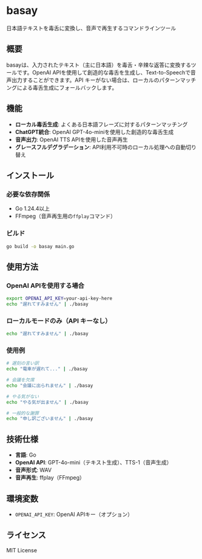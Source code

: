 # basay

日本語テキストを毒舌に変換し、音声で再生するコマンドラインツール

## 概要

basayは、入力されたテキスト（主に日本語）を毒舌・辛辣な返答に変換するツールです。OpenAI APIを使用して創造的な毒舌を生成し、Text-to-Speechで音声出力することができます。API キーがない場合は、ローカルのパターンマッチングによる毒舌生成にフォールバックします。

## 機能

- **ローカル毒舌生成**: よくある日本語フレーズに対するパターンマッチング
- **ChatGPT統合**: OpenAI GPT-4o-miniを使用した創造的な毒舌生成
- **音声出力**: OpenAI TTS APIを使用した音声再生
- **グレースフルデグラデーション**: API利用不可時のローカル処理への自動切り替え

## インストール

### 必要な依存関係

- Go 1.24.4以上
- FFmpeg（音声再生用の`ffplay`コマンド）

### ビルド

```bash
go build -o basay main.go
```

## 使用方法

### OpenAI APIを使用する場合

```bash
export OPENAI_API_KEY=your-api-key-here
echo "遅れてすみません" | ./basay
```

### ローカルモードのみ（API キーなし）

```bash
echo "遅れてすみません" | ./basay
```

### 使用例

```bash
# 遅刻の言い訳
echo "電車が遅れて..." | ./basay

# 会議を欠席
echo "会議に出られません" | ./basay

# やる気がない
echo "やる気が出ません" | ./basay

# 一般的な謝罪
echo "申し訳ございません" | ./basay
```

## 技術仕様

- **言語**: Go
- **OpenAI API**: GPT-4o-mini（テキスト生成）、TTS-1（音声生成）
- **音声形式**: WAV
- **音声再生**: ffplay（FFmpeg）

## 環境変数

- `OPENAI_API_KEY`: OpenAI APIキー（オプション）

## ライセンス

MIT License
